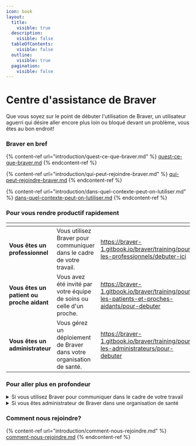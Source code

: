 ```yaml
---
icon: book
layout:
  title:
    visible: true
  description:
    visible: false
  tableOfContents:
    visible: false
  outline:
    visible: true
  pagination:
    visible: false
---
```


# Centre d'assistance de Braver

Que vous soyez sur le point de débuter l'utilisation de Braver, un utilisateur aguerri qui désire aller encore plus loin ou bloqué devant un problème, vous êtes au bon endroit!

### Braver en bref

{% content-ref url="introduction/quest-ce-que-braver.md" %}
[quest-ce-que-braver.md](introduction/quest-ce-que-braver.md)
{% endcontent-ref %}

{% content-ref url="introduction/qui-peut-rejoindre-braver.md" %}
[qui-peut-rejoindre-braver.md](introduction/qui-peut-rejoindre-braver.md)
{% endcontent-ref %}

{% content-ref url="introduction/dans-quel-contexte-peut-on-lutiliser.md" %}
[dans-quel-contexte-peut-on-lutiliser.md](introduction/dans-quel-contexte-peut-on-lutiliser.md)
{% endcontent-ref %}

### Pour vous rendre productif rapidement

<table data-view="cards"><thead><tr><th></th><th></th><th data-hidden data-card-target data-type="content-ref"></th><th data-hidden data-card-cover data-type="files"></th></tr></thead><tbody><tr><td><strong>Vous êtes un professionnel</strong></td><td>Vous utilisez Braver pour communiquer dans le cadre de votre travail.</td><td><a href="https://braver-1.gitbook.io/braver/training/pour-les-professionnels/debuter-ici">https://braver-1.gitbook.io/braver/training/pour-les-professionnels/debuter-ici</a></td><td><a href=".gitbook/assets/clinician-woman-1.jpg">clinician-woman-1.jpg</a></td></tr><tr><td><strong>Vous êtes un patient ou proche aidant</strong></td><td>Vous avez été invité par votre équipe de soins ou celle d'un proche.</td><td><a href="https://braver-1.gitbook.io/braver/training/pour-les-patients-et-proches-aidants/pour-debuter">https://braver-1.gitbook.io/braver/training/pour-les-patients-et-proches-aidants/pour-debuter</a></td><td><a href=".gitbook/assets/iStock-2063461725 copy.jpg">iStock-2063461725 copy.jpg</a></td></tr><tr><td><strong>Vous êtes un administrateur</strong></td><td>Vous gérez un déploiement de Braver dans votre organisation de santé.</td><td><a href="https://braver-1.gitbook.io/braver/training/pour-les-administrateurs/pour-debuter">https://braver-1.gitbook.io/braver/training/pour-les-administrateurs/pour-debuter</a></td><td><a href=".gitbook/assets/professional-woman-1.jpg">professional-woman-1.jpg</a></td></tr></tbody></table>

### Pour aller plus en profondeur

<details>

<summary>Si vous utilisez Braver pour communiquer dans le cadre de votre travail</summary>

* [Création de compte](pour-les-professionnels/creation-de-compte/)
* [Le réseau](pour-les-professionnels/reseau/)
* [Fils de discussion](pour-les-professionnels/fils-de-discussions/)
* [Appels audios et vidéos](pour-les-professionnels/appels-audios-et-videos/)
* [Canaux de soins](pour-les-professionnels/canaux-de-soins/)
* [Fiches patients](pour-les-professionnels/fiches-patients/)
* [Équipes](pour-les-professionnels/equipes/)
* [Communication patients et proches aidant](pour-les-professionnels/communication-patients-et-proche-aidants/)
* [Gestion du profil](pour-les-professionnels/gestion-du-profil/)
* [Gestion des notifications](pour-les-professionnels/gestion-des-notifications/)
* [Sécurité](pour-les-professionnels/securite/)

</details>

<details>

<summary>Si vous êtes administrateur de Braver dans une organisation de santé</summary>



</details>

### Comment nous rejoindre?

{% content-ref url="introduction/comment-nous-rejoindre.md" %}
[comment-nous-rejoindre.md](introduction/comment-nous-rejoindre.md)
{% endcontent-ref %}

